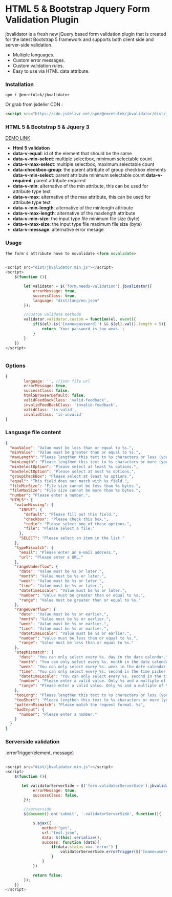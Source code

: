 # HTML 5 & Bootstrap Jquery Form Validation Plugin

jbvalidator is a fresh new jQuery based form validation plugin that is created for the latest Bootstrap 5 framework and supports both client side and server-side validation.

- Multiple languages.
- Custom error messages.
- Custom validation rules.
- Easy to use via HTML data attribute.

### Installation

```
npm i @emretulek/jbvalidator
```
Or grab from jsdelivr CDN :
```html
<script src="https://cdn.jsdelivr.net/npm/@emretulek/jbvalidator/dist/jbvalidator.min.js"></script>
```

### HTML 5 & Bootstrap 5 & Jquery 3

[DEMO LINK](https://emretulek.github.io/jbvalidator/)

* **Html 5 validation**
* **data-v-equal**: id of the element that should be the same
* **data-v-min-select**: multiple selectbox, minimum selectable count
* **data-v-max-select**: multiple selectbox, maximum selectable count
* **data-checkbox-group**: the parent attribute of group checkbox elements
**data-v-min-select**: parent attribute minimum selectable count
**data-v-required**: parent attribute required
* **data-v-min**: alternative of the min attribute, this can be used for attribute type text
* **data-v-max**: alternative of the max attribute, this can be used for attribute type text
* **data-v-min-length**: alternative of the minlength attribute
* **data-v-max-length**: alternative of the maxlength attribute
* **data-v-min-size**: the input type file minimum file size (byte)
* **data-v-max-size**: the input type file maximum file size (byte)
* **data-v-message**: alternative error mesage

### Usage
```html
The form's attribute have to novalidate <form novalidate> 
```
```javascript
        
<script src="dist/jbvalidator.min.js"></script>
<script>
    $(function (){

        let validator = $('form.needs-validation').jbvalidator({
            errorMessage: true,
            successClass: true,
            language: "dist/lang/en.json"
        });

        //custom validate methode
        validator.validator.custom = function(el, event){
            if($(el).is('[name=password]') && $(el).val().length < 5){
                return 'Your password is too weak.';
            }
        }
    })
</script>
        
```

### Options

```javascript
{
        language: '', //json file url
        errorMessage: true,
        successClass: false,
        html5BrowserDefault: false,
        validFeedBackClass: 'valid-feedback',
        invalidFeedBackClass: 'invalid-feedback',
        validClass: 'is-valid',
        invalidClass: 'is-invalid'
}
```

### Language file content

```json
{
  "maxValue": "Value must be less than or equal to %s.",
  "minValue": "Value must be greater than or equal to %s.",
  "maxLength": "Please lengthen this text to %s characters or less (you are currently using %s characters).",
  "minLength": "Please lengthen this text to %s characters or more (you are currently using %s characters).",
  "minSelectOption": "Please select at least %s options.",
  "maxSelectOption": "Please select at most %s options.",
  "groupCheckBox": "Please select at least %s options.",
  "equal": "This field does not match with %s field.",
  "fileMinSize": "File size cannot be less than %s bytes.",
  "fileMaxSize": "File size cannot be more than %s bytes.",
  "number": "Please enter a number.",
  "HTML5": {
    "valueMissing": {
      "INPUT": {
        "default": "Please fill out this field.",
        "checkbox": "Please check this box.",
        "radio": "Please select one of these options.",
        "file": "Please select a file."
      },
      "SELECT": "Please select an item in the list."
    },
    "typeMismatch": {
      "email": "Please enter an e-mail address.",
      "url": "Please enter a URL."
    },
    "rangeUnderflow": {
      "date": "Value must be %s or later.",
      "month": "Value must be %s or later.",
      "week": "Value must be %s or later.",
      "time": "Value must be %s or later.",
      "datetimeLocale": "Value must be %s or later.",
      "number": "Value must be greater than or equal to %s.",
      "range": "Value must be greater than or equal to %s."
    },
    "rangeOverflow": {
      "date": "Value must be %s or earlier.",
      "month": "Value must be %s or earlier.",
      "week": "Value must be %s or earlier.",
      "time": "Value must be %s or earlier.",
      "datetimeLocale": "Value must be %s or earlier.",
      "number": "Value must be less than or equal to %s.",
      "range": "Value must be less than or equal to %s."
    },
    "stepMismatch": {
      "date": "You can only select every %s. day in the date calendar.",
      "month": "You can only select every %s. month in the date calendar.",
      "week": "You can only select every %s. week in the date calendar.",
      "time": "You can only select every %s. second in the time picker.",
      "datetimeLocale": "You can only select every %s. second in the time picker.",
      "number": "Please enter a valid value. Only %s and a multiple of %s.",
      "range": "Please enter a valid value. Only %s and a multiple of %s."
    },
    "tooLong": "Please lengthen this text to %s characters or less (you are currently using %s characters).",
    "tooShort": "Please lengthen this text to %s characters or more (you are currently using %s characters).",
    "patternMismatch": "Please match the request format. %s",
    "badInput": {
      "number": "Please enter a number."
    }
  }
}

```

### Serverside validation

.errorTrigger(element, message)
```javascript
        
<script src="dist/jbvalidator.min.js"></script>
<script>
    $(function (){

       let validatorServerSide = $('form.validatorServerSide').jbvalidator({
            errorMessage: true,
            successClass: false,
        });

        //serverside
        $(document).on('submit', '.validatorServerSide', function(){

            $.ajax({
                method:"get",
                url:"test.json",
                data: $(this).serialize(),
                success: function (data){
                    if(data.status === 'error') {
                        validatorServerSide.errorTrigger($('[name=username]'), data.message);
                    }
                }
            })

            return false;
        });
    })
</script>
        
```
